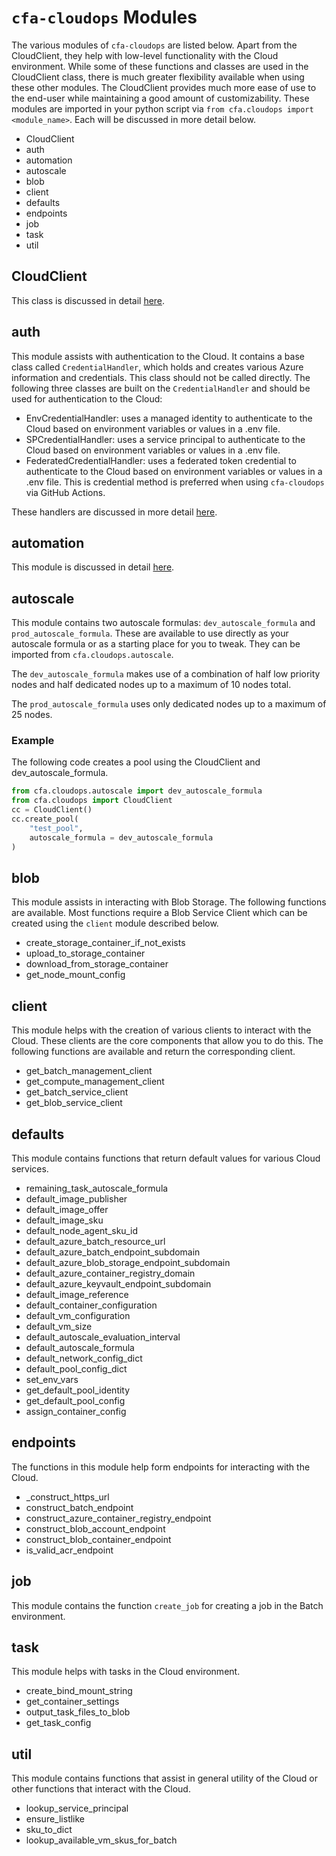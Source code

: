 # `cfa-cloudops` Modules

The various modules of `cfa-cloudops` are listed below. Apart from the CloudClient, they help with low-level functionality with the Cloud environment. While some of these functions and classes are used in the CloudClient class, there is much greater flexibility available when using these other modules. The CloudClient provides much more ease of use to the end-user while maintaining a good amount of customizability. These modules are imported in your python script via `from cfa.cloudops import <module_name>`. Each will be discussed in more detail below.
- CloudClient
- auth
- automation
- autoscale
- blob
- client
- defaults
- endpoints
- job
- task
- util


## CloudClient

This class is discussed in detail [here](./CloudClient/index.md).

## auth

This module assists with authentication to the Cloud. It contains a base class called `CredentialHandler`, which holds and creates various Azure information and credentials. This class should not be called directly. The following three classes are built on the `CredentialHandler` and should be used for authentication to the Cloud:

- EnvCredentialHandler: uses a managed identity to authenticate to the Cloud based on environment variables or values in a .env file.
- SPCredentialHandler: uses a service principal to authenticate to the Cloud based on environment variables or values in a .env file.
- FederatedCredentialHandler: uses a federated token credential to authenticate to the Cloud based on environment variables or values in a .env file. This is credential method is preferred when using `cfa-cloudops` via GitHub Actions.

These handlers are discussed in more detail [here](./CloudClient/authentication.md).

## automation

This module is discussed in detail [here](./automation.md).

## autoscale

This module contains two autoscale formulas: `dev_autoscale_formula` and `prod_autoscale_formula`. These are available to use directly as your autoscale formula or as a starting place for you to tweak. They can be imported from `cfa.cloudops.autoscale`.

The `dev_autoscale_formula` makes use of a combination of half low priority nodes and half dedicated nodes up to a maximum of 10 nodes total.

The `prod_autoscale_formula` uses only dedicated nodes up to a maximum of 25 nodes.

### Example

The following code creates a pool using the CloudClient and dev_autoscale_formula.

```python
from cfa.cloudops.autoscale import dev_autoscale_formula
from cfa.cloudops import CloudClient
cc = CloudClient()
cc.create_pool(
    "test_pool",
    autoscale_formula = dev_autoscale_formula
)

```

## blob

This module assists in interacting with Blob Storage. The following functions are available. Most functions require a Blob Service Client which can be created using the `client` module described below.

- create_storage_container_if_not_exists
- upload_to_storage_container
- download_from_storage_container
- get_node_mount_config

## client

This module helps with the creation of various clients to interact with the Cloud. These clients are the core components that allow you to do this. The following functions are available and return the corresponding client.

- get_batch_management_client
- get_compute_management_client
- get_batch_service_client
- get_blob_service_client

## defaults

This module contains functions that return default values for various Cloud services.

- remaining_task_autoscale_formula
- default_image_publisher
- default_image_offer
- default_image_sku
- default_node_agent_sku_id
- default_azure_batch_resource_url
- default_azure_batch_endpoint_subdomain
- default_azure_blob_storage_endpoint_subdomain
- default_azure_container_registry_domain
- default_azure_keyvault_endpoint_subdomain
- default_image_reference
- default_container_configuration
- default_vm_configuration
- default_vm_size
- default_autoscale_evaluation_interval
- default_autoscale_formula
- default_network_config_dict
- default_pool_config_dict
- set_env_vars
- get_default_pool_identity
- get_default_pool_config
- assign_container_config


## endpoints

The functions in this module help form endpoints for interacting with the Cloud.

- _construct_https_url
- construct_batch_endpoint
- construct_azure_container_registry_endpoint
- construct_blob_account_endpoint
- construct_blob_container_endpoint
- is_valid_acr_endpoint


## job

This module contains the function `create_job` for creating a job in the Batch environment.

## task

This module helps with tasks in the Cloud environment.

- create_bind_mount_string
- get_container_settings
- output_task_files_to_blob
- get_task_config

## util

This module contains functions that assist in general utility of the Cloud or other functions that interact with the Cloud.

- lookup_service_principal
- ensure_listlike
- sku_to_dict
- lookup_available_vm_skus_for_batch
